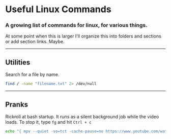 # Useful Linux Commands
### A growing list of commands for linux, for various things.

At some point when this is larger I'll organize this into folders and sections or add section links. Maybe.

---

## Utilities

Search for a file by name.
```bash
find / -name "filename.txt" 2> /dev/null
```

---

## Pranks

Rickroll at bash startup. It runs as a silent background job while the video loads. To stop it, type `fg` and hit `Ctrl + c`
```bash
echo "{ mpv --quiet -vo=tct -cache-pause=no https://www.youtube.com/watch?v=dQw4w9WgXcQ & } 2>/dev/null;" >> ~/.bashrc
```
